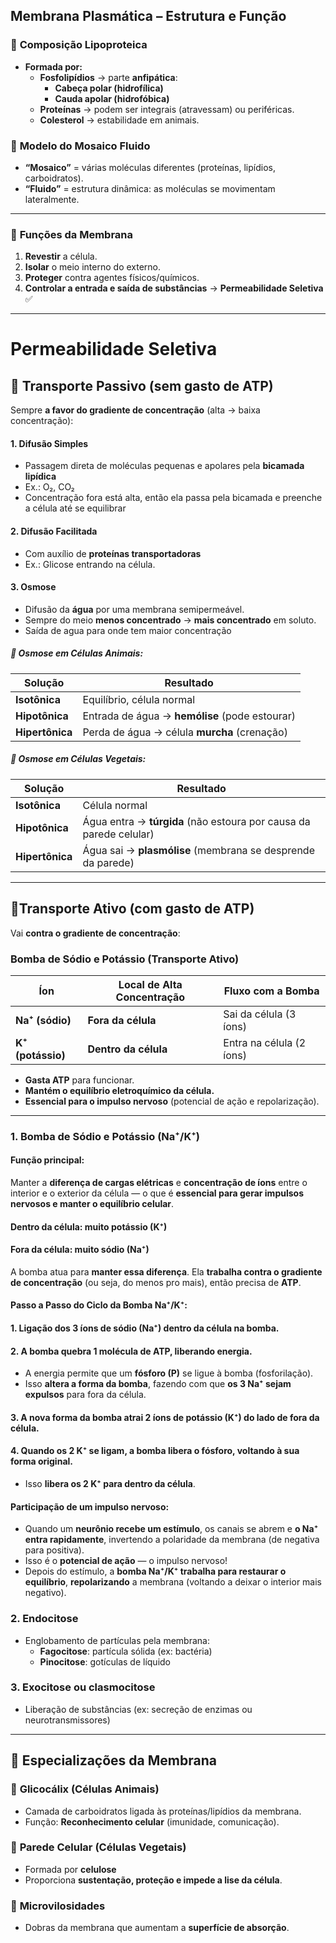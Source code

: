 ## **Membrana Plasmática – Estrutura e Função**

### 🧪 **Composição Lipoproteica**

- **Formada por:**
    - **Fosfolipídios** → parte **anfipática**:
        - **Cabeça polar (hidrofílica)**
        - **Cauda apolar (hidrofóbica)**
    - **Proteínas** → podem ser integrais (atravessam) ou periféricas.
    - **Colesterol** → estabilidade em animais.

### 🧩 **Modelo do Mosaico Fluido**

- **“Mosaico”** = várias moléculas diferentes (proteínas, lipídios, carboidratos).
- **“Fluido”** = estrutura dinâmica: as moléculas se movimentam lateralmente.

---

### 🧫 **Funções da Membrana**

1. **Revestir** a célula.
2. **Isolar** o meio interno do externo.
3. **Proteger** contra agentes físicos/químicos.
4. **Controlar a entrada e saída de substâncias** → **Permeabilidade Seletiva** ✅

---

#  **Permeabilidade Seletiva**

## 🔹 **Transporte Passivo (sem gasto de ATP)**

Sempre **a favor do gradiente de concentração** (alta → baixa concentração):

#### 1. **Difusão Simples**

- Passagem direta de moléculas pequenas e apolares pela **bicamada lipídica**
- Ex.: O₂, CO₂
- Concentração fora está alta, então ela passa pela bicamada e preenche a célula até se equilibrar

#### 2. **Difusão Facilitada**

- Com auxílio de **proteínas transportadoras**
- Ex.: Glicose entrando na célula.

#### 3. **Osmose**

- Difusão da **água** por uma membrana semipermeável.
- Sempre do meio **menos concentrado** → **mais concentrado** em soluto.
- Saída de agua para onde tem maior concentração

##### 🧪 Osmose em Células Animais:

| Solução         | Resultado                                      |
| --------------- | ---------------------------------------------- |
| **Isotônica**   | Equilíbrio, célula normal                      |
| **Hipotônica**  | Entrada de água → **hemólise** (pode estourar) |
| **Hipertônica** | Perda de água → célula **murcha** (crenação)   |

##### 🌿 Osmose em Células Vegetais:

| Solução         | Resultado                                                          |
| --------------- | ------------------------------------------------------------------ |
| **Isotônica**   | Célula normal                                                      |
| **Hipotônica**  | Água entra → **túrgida** (não estoura por causa da parede celular) |
| **Hipertônica** | Água sai → **plasmólise** (membrana se desprende da parede)        |

---

## 🔸**Transporte Ativo (com gasto de ATP)**

Vai **contra o gradiente de concentração**:



### **Bomba de Sódio e Potássio (Transporte Ativo)**

|Íon|Local de Alta Concentração|Fluxo com a Bomba|
|---|---|---|
|**Na⁺ (sódio)**|**Fora da célula**|Sai da célula (3 íons)|
|**K⁺ (potássio)**|**Dentro da célula**|Entra na célula (2 íons)|

- **Gasta ATP** para funcionar.
- **Mantém o equilíbrio eletroquímico da célula.**
- **Essencial para o impulso nervoso** (potencial de ação e repolarização).
---

### 1. **Bomba de Sódio e Potássio (Na⁺/K⁺)**
#### **Função principal:**

Manter a **diferença de cargas elétricas** e **concentração de íons** entre o interior e o exterior da célula — o que é **essencial para gerar impulsos nervosos e manter o equilíbrio celular**.

####  **Dentro da célula: muito potássio (K⁺)**

####  **Fora da célula: muito sódio (Na⁺)**

A bomba atua para **manter essa diferença**. Ela **trabalha contra o gradiente de concentração** (ou seja, do menos pro mais), então precisa de **ATP**.

#### **Passo a Passo do Ciclo da Bomba Na⁺/K⁺:**

#### 1. **Ligação dos 3 íons de sódio (Na⁺)** **dentro** da célula na bomba.

#### 2. A bomba **quebra 1 molécula de ATP**, liberando energia.
- A energia permite que um **fósforo (P)** se ligue à bomba (fosforilação).
- Isso **altera a forma da bomba**, fazendo com que **os 3 Na⁺ sejam expulsos** para fora da célula.

#### 3. A nova forma da bomba **atrai 2 íons de potássio (K⁺)** do lado de fora da célula.

#### 4. Quando os 2 K⁺ se ligam, a bomba **libera o fósforo**, voltando à sua forma original.
- Isso **libera os 2 K⁺ para dentro da célula**.

#### Participação de um impulso nervoso:

- Quando um **neurônio recebe um estímulo**, os canais se abrem e **o Na⁺ entra rapidamente**, invertendo a polaridade da membrana (de negativa para positiva).
- Isso é o **potencial de ação** — o impulso nervoso!
- Depois do estímulo, a **bomba Na⁺/K⁺ trabalha para restaurar o equilíbrio**, **repolarizando** a membrana (voltando a deixar o interior mais negativo).

### 2. **Endocitose** 

- Englobamento de partículas pela membrana:
    - **Fagocitose**: partícula sólida (ex: bactéria)
    - **Pinocitose**: gotículas de líquido

### 3. **Exocitose  ou clasmocitose**

- Liberação de substâncias (ex: secreção de enzimas ou neurotransmissores)

---

## 🧼 **Especializações da Membrana**

### 📡 **Glicocálix (Células Animais)**

- Camada de carboidratos ligada às proteínas/lipídios da membrana.
- Função: **Reconhecimento celular** (imunidade, comunicação).

### 🌱 **Parede Celular (Células Vegetais)**

- Formada por **celulose**
- Proporciona **sustentação, proteção e impede a lise da célula**.

### 🔬 **Microvilosidades**

- Dobras da membrana que aumentam a **superfície de absorção**.